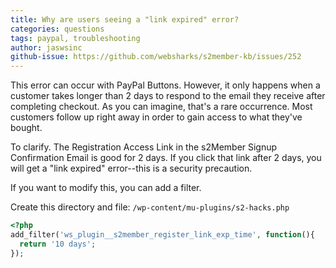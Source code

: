```yaml
---
title: Why are users seeing a "link expired" error?
categories: questions
tags: paypal, troubleshooting
author: jaswsinc
github-issue: https://github.com/websharks/s2member-kb/issues/252
---
```


This error can occur with PayPal Buttons. However, it only happens when a customer takes longer than 2 days to respond to the email they receive after completing checkout. As you can imagine, that's a rare occurrence. Most customers follow up right away in order to gain access to what they've bought.

To clarify. The Registration Access Link in the s2Member Signup Confirmation Email is good for 2 days. If you click that link after 2 days, you will get a "link expired" error--this is a security precaution.

If you want to modify this, you can add a filter.

Create this directory and file:
`/wp-content/mu-plugins/s2-hacks.php`

```php
<?php
add_filter('ws_plugin__s2member_register_link_exp_time', function(){
  return '10 days';
});
```